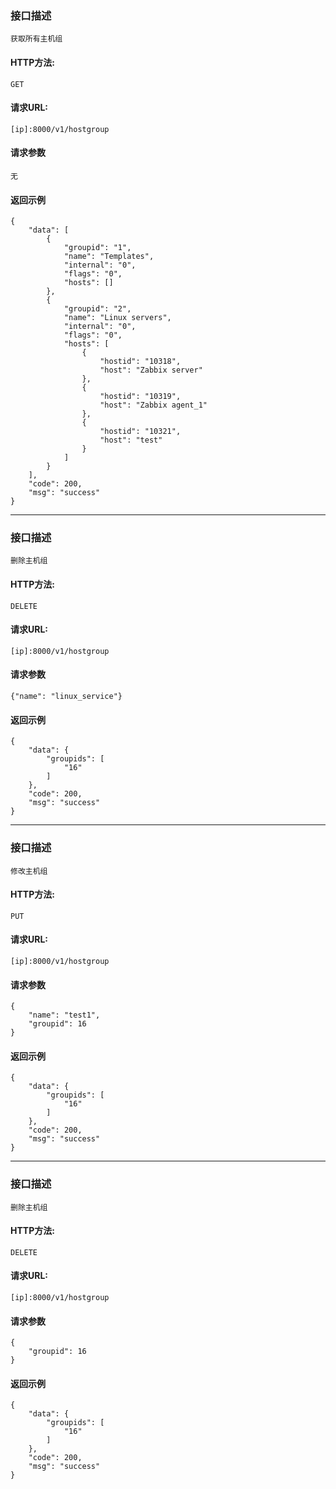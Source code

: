 ### 接口描述
    获取所有主机组
#### HTTP方法: 
    GET
#### 请求URL: 
    [ip]:8000/v1/hostgroup

#### 请求参数
    无
#### 返回示例
    {
        "data": [
            {
                "groupid": "1",
                "name": "Templates",
                "internal": "0",
                "flags": "0",
                "hosts": []
            },
            {
                "groupid": "2",
                "name": "Linux servers",
                "internal": "0",
                "flags": "0",
                "hosts": [
                    {
                        "hostid": "10318",
                        "host": "Zabbix server"
                    },
                    {
                        "hostid": "10319",
                        "host": "Zabbix agent_1"
                    },
                    {
                        "hostid": "10321",
                        "host": "test"
                    }
                ]
            }
        ],
        "code": 200,
        "msg": "success"
    }
------------------------------
### 接口描述
    删除主机组
#### HTTP方法: 
    DELETE
#### 请求URL: 
    [ip]:8000/v1/hostgroup

#### 请求参数
    {"name": "linux_service"}
#### 返回示例
    {
        "data": {
            "groupids": [
                "16"
            ]
        },
        "code": 200,
        "msg": "success"
    }
-----------------------------------------
### 接口描述
    修改主机组
#### HTTP方法: 
    PUT
#### 请求URL: 
    [ip]:8000/v1/hostgroup

#### 请求参数
    {	
        "name": "test1",
        "groupid": 16
    }
#### 返回示例
    {
        "data": {
            "groupids": [
                "16"
            ]
        },
        "code": 200,
        "msg": "success"
    }
---------------------------------------------------
### 接口描述
    删除主机组
#### HTTP方法: 
    DELETE
#### 请求URL: 
    [ip]:8000/v1/hostgroup

#### 请求参数
    {	
        "groupid": 16
    }
#### 返回示例
    {
        "data": {
            "groupids": [
                "16"
            ]
        },
        "code": 200,
        "msg": "success"
    }